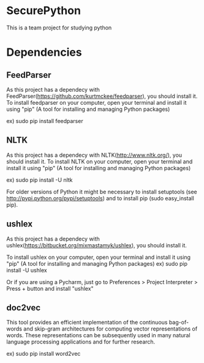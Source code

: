 # SecurePython
This is a team project for studying python

# Dependencies

## FeedParser
As this project has a dependecy with FeedParser(https://github.com/kurtmckee/feedparser), you should install it.
To install feedparser on your computer, open your terminal and install it using "pip" (A tool for installing and managing Python packages)

ex) sudo pip install feedparser


## NLTK
As this project has a dependecy with NLTK(http://www.nltk.org/), you should install it.
To install NLTK on your computer, open your terminal and install it using "pip" (A tool for installing and managing Python packages)

ex) sudo pip install -U nltk

For older versions of Python it might be necessary to install setuptools (see http://pypi.python.org/pypi/setuptools) and to install pip (sudo easy_install pip).


## ushlex
As this project has a dependecy with ushlex(https://bitbucket.org/mixmastamyk/ushlex), you should install it.

To install ushlex on your computer, open your terminal and install it using "pip" (A tool for installing and managing Python packages)
ex) sudo pip install -U ushlex

Or if you are using a Pycharm, just go to Preferences > Project Interpreter > Press + button and install "ushlex"


## doc2vec
This tool provides an efficient implementation of the continuous bag-of-words and skip-gram architectures for computing vector representations of words. These representations can be subsequently used in many natural language processing applications and for further research.

ex) sudo pip install word2vec


